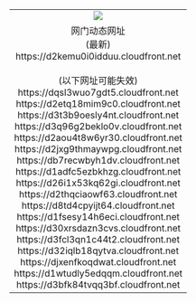 ﻿<table>
  <tr></tr>
  <tr><td colspan=2 align=center><img src="https://d2kemu0i0idduu.cloudfront.net/Up/oGate.jpg" /></td></tr>
  <tr><td colspan=2 align=center>网门动态网址<br/>(最新)
<br>https://d2kemu0i0idduu.cloudfront.net
<br/><br/>(以下网址可能失效)
<br>https://dqsl3wuo7gdt5.cloudfront.net
<br>https://d2etq18mim9c0.cloudfront.net
<br>https://d3t3b9oesly4nt.cloudfront.net
<br>https://d3q96g2beklo0v.cloudfront.net
<br>https://d2aou4t8w6yr30.cloudfront.net
<br>https://d2jxg9thmaywpg.cloudfront.net
<br>https://db7recwbyh1dv.cloudfront.net
<br>https://d1adfc5ezbkhzg.cloudfront.net
<br>https://d26i1x53kq62gi.cloudfront.net
<br>https://d2thqciaowf63.cloudfront.net
<br>https://d8td4cpyijt64.cloudfront.net
<br>https://d1fsesy14h6eci.cloudfront.net
<br>https://d30xrsdazn3cvs.cloudfront.net
<br>https://d3fcl3qn1c44t2.cloudfront.net
<br>https://d32iqlb18qytva.cloudfront.net
<br>https://djxenfkoqdwat.cloudfront.net
<br>https://d1wtudly5edqqm.cloudfront.net
<br>https://d3bfk84tvqq3bf.cloudfront.net
    </td>
  </tr>
</table>
